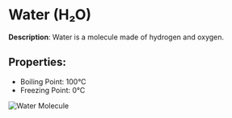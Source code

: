 # Water (H₂O)

**Description**: Water is a molecule made of hydrogen and oxygen.

## Properties:
- Boiling Point: 100°C
- Freezing Point: 0°C

![Water Molecule](../images/water.png)

